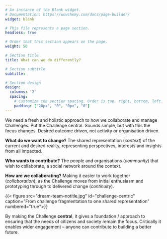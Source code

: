 ```yaml
---
# An instance of the Blank widget.
# Documentation: https://wowchemy.com/docs/page-builder/
widget: blank

# This file represents a page section.
headless: true

# Order that this section appears on the page.
weight: 50

# Section title
title: What can we do differently?

# Section subtitle
subtitle: 

# Section design
design:
  columns: '2'
  spacing:
    # Customize the section spacing. Order is top, right, bottom, left.
    padding: ["20px", "0", "0px", "0"]
---
```

We need a fresh and holistic approach to how we collaborate and manage Challenges. Put the Challenge central. Sounds simple, but with this the focus changes. Desired outcome driven, not activity or organisation driven.

**What do we want to change?** The shared representation (*context*) of the current and desired reality, representing perspectives, interests and insights from all impacted. 

**Who wants to contribute?** The people and organisations (*community*) that wish to collaborate, a social network around the context.

**How are we collaborating?** Making it easier to work together (*collaboration*), as the Challenge moves from initial enthusiasm and prototyping through to delivered change (*continuity*).

{{< figure src="dream-team-notitle.jpg" id="challenge-centric" caption="From challenge fragmentation to one shared representation" numbered="true">}}

By making the Challenge **central**, it gives a foundation / approach to ensuring that the needs of citizens and society remain the focus. Critically it enables wider engagement – anyone can contribute to building a better future.
